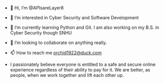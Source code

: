 - 👋 Hi, I’m @APIsareLayer8
- 👀 I’m interested in Cyber Security and Software Development
- 🌱 I’m currently learning Python and Git. I am also working on my B.S. in Cyber Security though SNHU
- 💞️ I’m looking to collaborate on anything really. 
- 📫 How to reach me orchid1922@duck.com

- I passionately believe everyone is entitled to a safe and secure online experience regardless of their ability to pay for it. We are better, as people, when we work together and lift each other up.

<!---
APIsareLayer8/APIsareLayer8 is a ✨ special ✨ repository because its `README.md` (this file) appears on your GitHub profile.
You can click the Preview link to take a look at your changes.
--->

